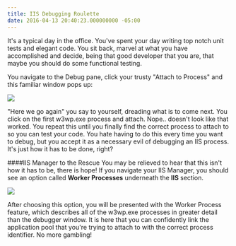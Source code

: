 ```yaml
---
title: IIS Debugging Roulette
date: 2016-04-13 20:40:23.000000000 -05:00
---
```

It's a typical day in the office. You've spent your day writing top notch unit tests and elegant code. You sit back, marvel at what you have accomplished and decide, being that good developer that you are, that maybe you should do some functional testing.

You navigate to the Debug pane, click your trusty "Attach to Process" and this familiar window pops up:

![](/content/images/2016/04/process-1.png)

"Here we go again" you say to yourself, dreading what is to come next. You click on the first w3wp.exe process and attach. Nope.. doesn't look like that worked. You repeat this until you finally find the correct process to attach to so you can test your code.  You hate having to do this every time you want to debug, but you accept it as a necessary evil of debugging an IIS process. It's just how it has to be done, right?

####IIS Manager to the Rescue
You may be relieved to hear that this isn't how it has to be, there is hope! If you navigate your IIS Manager, you should see an option called **Worker Processes** underneath the **IIS** section.

![](/content/images/2016/04/worker.png)

After choosing this option, you will be presented with the Worker Process feature, which describes all of the w3wp.exe processes in greater detail than the debugger window.  It is here that you can confidently link the application pool that you're trying to attach to with the correct process identifier. No more gambling!
